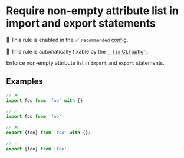 # Require non-empty attribute list in import and export statements

💼 This rule is enabled in the ✅ `recommended` [config](https://github.com/sindresorhus/eslint-plugin-unicorn#recommended-config).

🔧 This rule is automatically fixable by the [`--fix` CLI option](https://eslint.org/docs/latest/user-guide/command-line-interface#--fix).

<!-- end auto-generated rule header -->
<!-- Do not manually modify this header. Run: `npm run fix:eslint-docs` -->

Enforce non-empty attribute list in `import` and `export` statements.

## Examples

```js
// ❌
import foo from 'foo' with {};

// ✅
import foo from 'foo';
```

```js
// ❌
export {foo} from 'foo' with {};

// ✅
export {foo} from 'foo';
```
